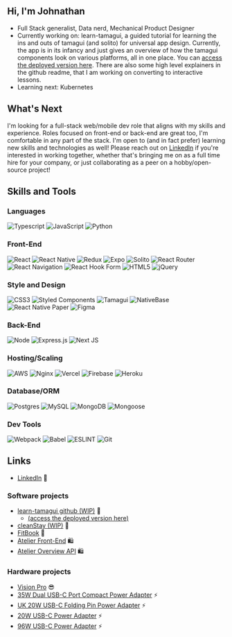 ## Hi, I'm Johnathan
- Full Stack generalist, Data nerd, Mechanical Product Designer
- Currently working on: learn-tamagui, a guided tutorial for learning the ins and outs of tamagui (and solito) for universal app design. Currently, the app is in its infancy and just gives an overview of how the tamagui components look on various platforms, all in one place. You can [access the deployed version here](https://tinyurl.com/learn-tamagui). There are also some high level explainers in the github readme, that I am working on converting to interactive lessons.
- Learning next: Kubernetes

## What's Next

I'm looking for a full-stack web/mobile dev role that aligns with my skills and experience. Roles focused on front-end or back-end are great too, I'm comfortable in any part of the stack. I'm open to (and in fact prefer) learning new skills and technologies as well! Please reach out on [LinkedIn](https://www.linkedin.com/in/johnathan-simeroth) if you're interested in working together, whether that's bringing me on as a full time hire for your company, or just collaborating as a peer on a hobby/open-source project!

## Skills and Tools

### Languages
![Typescript](https://img.shields.io/badge/TypeScript-007ACC?style=for-the-badge&logo=typescript&logoColor=white)
![JavaScript](https://img.shields.io/badge/JavaScript-323330?style=for-the-badge&logo=javascript&logoColor=F7DF1E)
![Python](https://img.shields.io/badge/Python-3776AB?style=for-the-badge&logo=python&logoColor=white)

### Front-End
![React](https://img.shields.io/badge/react-%2320232a.svg?style=for-the-badge&logo=react&logoColor=%2361DAFB)
![React Native](https://img.shields.io/badge/react_native-%2320232a.svg?style=for-the-badge&logo=react&logoColor=%2361DAFB)
![Redux](https://img.shields.io/badge/redux-%23593d88.svg?style=for-the-badge&logo=redux&logoColor=white)
![Expo](https://img.shields.io/badge/expo-1C1E24?style=for-the-badge&logo=expo&logoColor=#D04A37)
![Solito](https://img.shields.io/badge/solito-00CCFF?style=for-the-badge)
![React Router](https://img.shields.io/badge/React_Router-CA4245?style=for-the-badge&logo=react-router&logoColor=white)
![React Navigation](https://img.shields.io/badge/React_Navigation-7762BB?style=for-the-badge)
![React Hook Form](https://img.shields.io/badge/React%20Hook%20Form-%23EC5990.svg?style=for-the-badge&logo=reacthookform&logoColor=white)
![HTML5](https://img.shields.io/badge/html5-%23E34F26.svg?style=for-the-badge&logo=html5&logoColor=white)
![jQuery](https://img.shields.io/badge/jquery-%230769AD.svg?style=for-the-badge&logo=jquery&logoColor=white)

### Style and Design
![CSS3](https://img.shields.io/badge/css3-%231572B6.svg?style=for-the-badge&logo=css3&logoColor=white)
![Styled Components](https://img.shields.io/badge/styled--components-DB7093?style=for-the-badge&logo=styled-components&logoColor=white)
![Tamagui](https://img.shields.io/badge/Tamagui-37FD12?style=for-the-badge)
![NativeBase](https://img.shields.io/badge/NativeBase-50BFC2?style=for-the-badge)
![React Native Paper](https://img.shields.io/badge/React_Native_Paper-21005D?style=for-the-badge)
![Figma](https://img.shields.io/badge/figma-%23F24E1E.svg?style=for-the-badge&logo=figma&logoColor=white)

### Back-End
![Node](https://img.shields.io/badge/node.js-339933?style=for-the-badge&logo=nodedotjs&logoColor=white)
![Express.js](https://img.shields.io/badge/express.js-%23404d59.svg?style=for-the-badge&logo=express&logoColor=%2361DAFB)
![Next JS](https://img.shields.io/badge/Next-black?style=for-the-badge&logo=next.js&logoColor=white)

### Hosting/Scaling
![AWS](https://img.shields.io/badge/AWS-%23FF9900.svg?style=for-the-badge&logo=amazon-aws&logoColor=white)
![Nginx](https://img.shields.io/badge/nginx-%23009639.svg?style=for-the-badge&logo=nginx&logoColor=white)
![Vercel](https://img.shields.io/badge/vercel-%23000000.svg?style=for-the-badge&logo=vercel&logoColor=white)
![Firebase](https://img.shields.io/badge/firebase-%23039BE5.svg?style=for-the-badge&logo=firebase)
![Heroku](https://img.shields.io/badge/heroku-%23430098.svg?style=for-the-badge&logo=heroku&logoColor=white)

### Database/ORM
![Postgres](https://img.shields.io/badge/postgres-%23316192.svg?style=for-the-badge&logo=postgresql&logoColor=white)
![MySQL](https://img.shields.io/badge/mysql-%2300f.svg?style=for-the-badge&logo=mysql&logoColor=white)
![MongoDB](https://img.shields.io/badge/MongoDB-%234ea94b.svg?style=for-the-badge&logo=mongodb&logoColor=white)
![Mongoose](https://img.shields.io/badge/mongoose-880000?style=for-the-badge)

### Dev Tools
![Webpack](https://img.shields.io/badge/webpack-%238DD6F9.svg?style=for-the-badge&logo=webpack&logoColor=black)
![Babel](https://img.shields.io/badge/Babel-F9DC3e?style=for-the-badge&logo=babel&logoColor=black)
![ESLINT](https://img.shields.io/badge/eslint-3A33D1?style=for-the-badge&logo=eslint&logoColor=white)
![Git](https://img.shields.io/badge/GIT-E44C30?style=for-the-badge&logo=git&logoColor=white)

## Links
- [LinkedIn](https://www.linkedin.com/in/johnathan-simeroth) 💼 

### Software projects
- [learn-tamagui github (WIP)](https://github.com/johnsimeroth/learn-tamagui) 🧠
  - [(access the deployed version here)](https://tinyurl.com/learn-tamagui)
- [cleanStay (WIP)](https://github.com/johnsimeroth/cleanStay) 🧼 
- [FitBook](https://github.com/clari-NET/fitbook) 💪 
- [Atelier Front-End](https://github.com/Black-Clover-FEC/black-clover-FEC) 🛍️ 
- [Atelier Overview API](https://github.com/Lybica-SDC/Overview-API) 🛍️ 

### Hardware projects
- [Vision Pro](https://www.apple.com/apple-vision-pro) 😎 
- [35W Dual USB-C Port Compact Power Adapter](https://www.apple.com/shop/product/MNWM3AM/A/35w-dual-usb-c-port-compact-power-adapter) ⚡️ 
- [UK 20W USB-C Folding Pin Power Adapter](https://www.apple.com/uk/shop/product/MHJF3B/A/20w-usb-c-power-adapter) ⚡️ 
- [20W USB-C Power Adapter](https://www.apple.com/shop/product/MHJA3AM/A/20w-usb-c-power-adapter) ⚡️ 
- [96W USB-C Power Adapter](https://www.apple.com/shop/product/MX0J2AM/A/96w-usb-c-power-adapter) ⚡️ 

